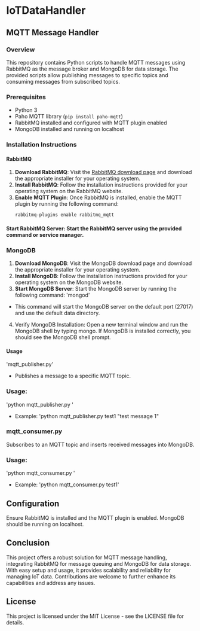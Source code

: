 # IoTDataHandler


## MQTT Message Handler

### Overview
This repository contains Python scripts to handle MQTT messages using RabbitMQ as the message broker and MongoDB for data storage. The provided scripts allow publishing messages to specific topics and consuming messages from subscribed topics.

### Prerequisites
- Python 3
- Paho MQTT library (`pip install paho-mqtt`)
- RabbitMQ installed and configured with MQTT plugin enabled
- MongoDB installed and running on localhost

### Installation Instructions

#### RabbitMQ
1. **Download RabbitMQ**: Visit the [RabbitMQ download page](https://www.rabbitmq.com/download.html) and download the appropriate installer for your operating system.
2. **Install RabbitMQ**: Follow the installation instructions provided for your operating system on the RabbitMQ website.
3. **Enable MQTT Plugin**: Once RabbitMQ is installed, enable the MQTT plugin by running the following command:
   ```bash
   rabbitmq-plugins enable rabbitmq_mqtt

#### Start RabbitMQ Server: Start the RabbitMQ server using the provided command or service manager.
### MongoDB
1. **Download MongoDB**: Visit the MongoDB download page and download the appropriate installer for your operating system.
2. **Install MongoDB**: Follow the installation instructions provided for your operating system on the MongoDB website.
3. **Start MongoDB Server**: Start the MongoDB server by running the following command:
'mongod'
- This command will start the MongoDB server on the default port (27017) and use the default data directory.
4. Verify MongoDB Installation: Open a new terminal window and run the MongoDB shell by typing mongo. If MongoDB is installed correctly, you should see the MongoDB shell prompt.

#### Usage
'mqtt_publisher.py'
- Publishes a message to a specific MQTT topic.

### Usage:
'python mqtt_publisher.py <topic> <message>'

- Example:
'python mqtt_publisher.py test1 "test message 1"

### mqtt_consumer.py
Subscribes to an MQTT topic and inserts received messages into MongoDB.

### Usage:
'python mqtt_consumer.py <topic>'

- Example:
'python mqtt_consumer.py test1'

## Configuration
Ensure RabbitMQ is installed and the MQTT plugin is enabled. MongoDB should be running on localhost.

## Conclusion
This project offers a robust solution for MQTT message handling, integrating RabbitMQ for message queuing and MongoDB for data storage. With easy setup and usage, it provides scalability and reliability for managing IoT data. Contributions are welcome to further enhance its capabilities and address any issues.

## License
This project is licensed under the MIT License - see the LICENSE file for details.
